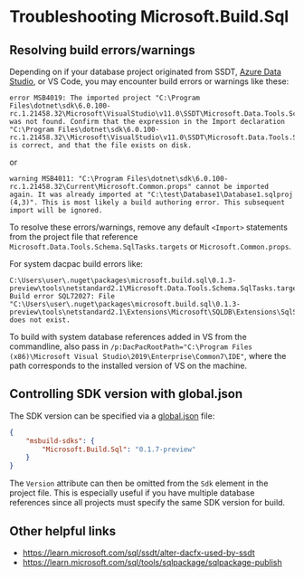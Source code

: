 # Troubleshooting Microsoft.Build.Sql

## Resolving build errors/warnings
Depending on if your database project originated from SSDT, [Azure Data Studio](https://aka.ms/azuredatastudio-sqlprojects), or VS Code, you may encounter build errors or warnings like these:
```
error MSB4019: The imported project "C:\Program Files\dotnet\sdk\6.0.100-rc.1.21458.32\Microsoft\VisualStudio\v11.0\SSDT\Microsoft.Data.Tools.Schema.SqlTasks.targets" was not found. Confirm that the expression in the Import declaration "C:\Program Files\dotnet\sdk\6.0.100-rc.1.21458.32\\Microsoft\VisualStudio\v11.0\SSDT\Microsoft.Data.Tools.Schema.SqlTasks.targets" is correct, and that the file exists on disk.
```
or
```
warning MSB4011: "C:\Program Files\dotnet\sdk\6.0.100-rc.1.21458.32\Current\Microsoft.Common.props" cannot be imported again. It was already imported at "C:\test\Database1\Database1.sqlproj (4,3)". This is most likely a build authoring error. This subsequent import will be ignored.
```
To resolve these errors/warnings, remove any default `<Import>` statements from the project file that reference `Microsoft.Data.Tools.Schema.SqlTasks.targets` or `Microsoft.Common.props`.

For system dacpac build errors like:
 ```
C:\Users\user\.nuget\packages\microsoft.build.sql\0.1.3-preview\tools\netstandard2.1\Microsoft.Data.Tools.Schema.SqlTasks.targets(525,5): Build error SQL72027: File "C:\Users\user\.nuget\packages\microsoft.build.sql\0.1.3-preview\tools\netstandard2.1\Extensions\Microsoft\SQLDB\Extensions\SqlServer\150\SqlSchemas\master.dacpac" does not exist.
```
To build with system database references added in VS from the commandline, also pass in `/p:DacPacRootPath="C:\Program Files (x86)\Microsoft Visual Studio\2019\Enterprise\Common7\IDE"`, where the path corresponds to the installed version of VS on the machine.


## Controlling SDK version with global.json
The SDK version can be specified via a [global.json](https://docs.microsoft.com/dotnet/core/tools/global-json?tabs=netcore3x#examples) file:
```json
{
    "msbuild-sdks": {
        "Microsoft.Build.Sql": "0.1.7-preview"
    }
}
```
The `Version` attribute can then be omitted from the `Sdk` element in the project file. This is especially useful if you have multiple database references since all projects must specify the same SDK version for build.

## Other helpful links
- https://learn.microsoft.com/sql/ssdt/alter-dacfx-used-by-ssdt
- https://learn.microsoft.com/sql/tools/sqlpackage/sqlpackage-publish